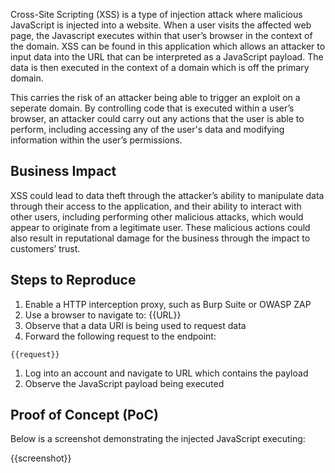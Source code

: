 Cross-Site Scripting (XSS) is a type of injection attack where malicious JavaScript is injected into a website. When a user visits the affected web page, the Javascript executes within that user’s browser in the context of the domain. XSS can be found in this application which allows an attacker to input data into the URL that can be interpreted as a JavaScript payload. The data is then executed in the context of a domain which is off the primary domain. 

This carries the risk of an attacker being able to trigger an exploit on a seperate domain. By controlling code that is executed within a user’s browser, an attacker could carry out any actions that the user is able to perform, including accessing any of the user's data and modifying information within the user’s permissions.
  
## Business Impact

XSS could lead to data theft through the attacker’s ability to manipulate data through their access to the application, and their ability to interact with other users, including performing other malicious attacks, which would appear to originate from a legitimate user. These malicious actions could also result in reputational damage for the business through the impact to customers’ trust.

## Steps to Reproduce

1. Enable a HTTP interception proxy, such as Burp Suite or OWASP ZAP
1. Use a browser to navigate to: {{URL}}
1. Observe that a data URI is being used to request data
1. Forward the following request to the endpoint:

```HTTP
{{request}}
```

1. Log into an account and navigate to URL which contains the payload
1. Observe the JavaScript payload being executed

## Proof of Concept (PoC)

Below is a screenshot demonstrating the injected JavaScript executing:

{{screenshot}}

